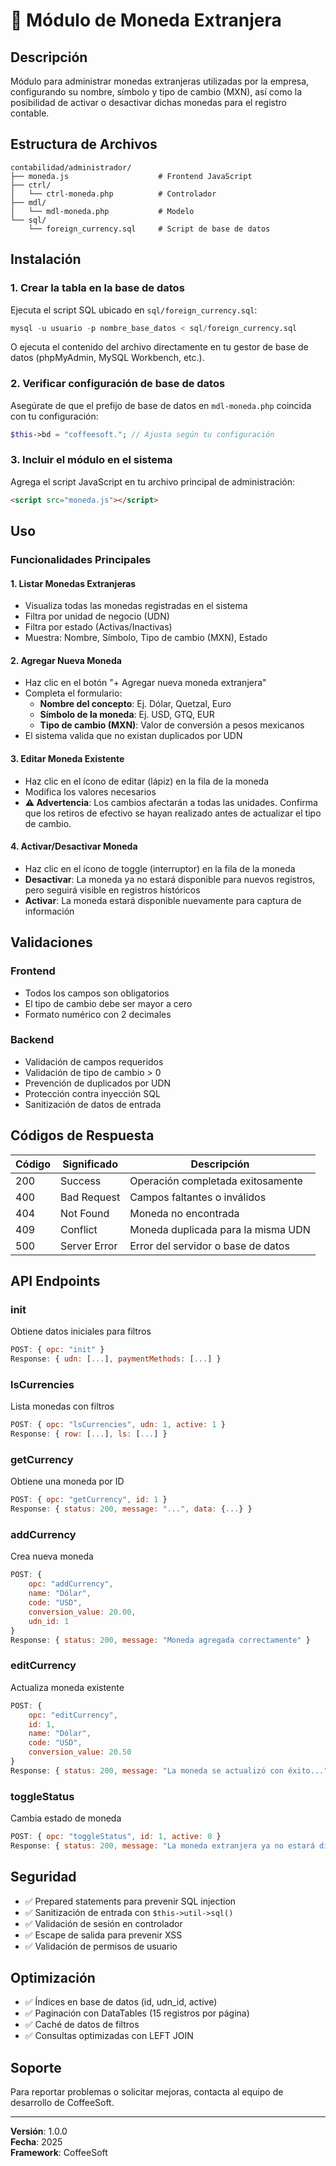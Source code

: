 # 💱 Módulo de Moneda Extranjera

## Descripción

Módulo para administrar monedas extranjeras utilizadas por la empresa, configurando su nombre, símbolo y tipo de cambio (MXN), así como la posibilidad de activar o desactivar dichas monedas para el registro contable.

## Estructura de Archivos

```
contabilidad/administrador/
├── moneda.js                    # Frontend JavaScript
├── ctrl/
│   └── ctrl-moneda.php          # Controlador
├── mdl/
│   └── mdl-moneda.php           # Modelo
└── sql/
    └── foreign_currency.sql     # Script de base de datos
```

## Instalación

### 1. Crear la tabla en la base de datos

Ejecuta el script SQL ubicado en `sql/foreign_currency.sql`:

```sql
mysql -u usuario -p nombre_base_datos < sql/foreign_currency.sql
```

O ejecuta el contenido del archivo directamente en tu gestor de base de datos (phpMyAdmin, MySQL Workbench, etc.).

### 2. Verificar configuración de base de datos

Asegúrate de que el prefijo de base de datos en `mdl-moneda.php` coincida con tu configuración:

```php
$this->bd = "coffeesoft."; // Ajusta según tu configuración
```

### 3. Incluir el módulo en el sistema

Agrega el script JavaScript en tu archivo principal de administración:

```html
<script src="moneda.js"></script>
```

## Uso

### Funcionalidades Principales

#### 1. Listar Monedas Extranjeras
- Visualiza todas las monedas registradas en el sistema
- Filtra por unidad de negocio (UDN)
- Filtra por estado (Activas/Inactivas)
- Muestra: Nombre, Símbolo, Tipo de cambio (MXN), Estado

#### 2. Agregar Nueva Moneda
- Haz clic en el botón "+ Agregar nueva moneda extranjera"
- Completa el formulario:
  - **Nombre del concepto**: Ej. Dólar, Quetzal, Euro
  - **Símbolo de la moneda**: Ej. USD, GTQ, EUR
  - **Tipo de cambio (MXN)**: Valor de conversión a pesos mexicanos
- El sistema valida que no existan duplicados por UDN

#### 3. Editar Moneda Existente
- Haz clic en el ícono de editar (lápiz) en la fila de la moneda
- Modifica los valores necesarios
- **⚠️ Advertencia**: Los cambios afectarán a todas las unidades. Confirma que los retiros de efectivo se hayan realizado antes de actualizar el tipo de cambio.

#### 4. Activar/Desactivar Moneda
- Haz clic en el ícono de toggle (interruptor) en la fila de la moneda
- **Desactivar**: La moneda ya no estará disponible para nuevos registros, pero seguirá visible en registros históricos
- **Activar**: La moneda estará disponible nuevamente para captura de información

## Validaciones

### Frontend
- Todos los campos son obligatorios
- El tipo de cambio debe ser mayor a cero
- Formato numérico con 2 decimales

### Backend
- Validación de campos requeridos
- Validación de tipo de cambio > 0
- Prevención de duplicados por UDN
- Protección contra inyección SQL
- Sanitización de datos de entrada

## Códigos de Respuesta

| Código | Significado | Descripción |
|--------|-------------|-------------|
| 200 | Success | Operación completada exitosamente |
| 400 | Bad Request | Campos faltantes o inválidos |
| 404 | Not Found | Moneda no encontrada |
| 409 | Conflict | Moneda duplicada para la misma UDN |
| 500 | Server Error | Error del servidor o base de datos |

## API Endpoints

### init
Obtiene datos iniciales para filtros
```javascript
POST: { opc: "init" }
Response: { udn: [...], paymentMethods: [...] }
```

### lsCurrencies
Lista monedas con filtros
```javascript
POST: { opc: "lsCurrencies", udn: 1, active: 1 }
Response: { row: [...], ls: [...] }
```

### getCurrency
Obtiene una moneda por ID
```javascript
POST: { opc: "getCurrency", id: 1 }
Response: { status: 200, message: "...", data: {...} }
```

### addCurrency
Crea nueva moneda
```javascript
POST: { 
    opc: "addCurrency", 
    name: "Dólar", 
    code: "USD", 
    conversion_value: 20.00,
    udn_id: 1
}
Response: { status: 200, message: "Moneda agregada correctamente" }
```

### editCurrency
Actualiza moneda existente
```javascript
POST: { 
    opc: "editCurrency", 
    id: 1,
    name: "Dólar", 
    code: "USD", 
    conversion_value: 20.50
}
Response: { status: 200, message: "La moneda se actualizó con éxito..." }
```

### toggleStatus
Cambia estado de moneda
```javascript
POST: { opc: "toggleStatus", id: 1, active: 0 }
Response: { status: 200, message: "La moneda extranjera ya no estará disponible..." }
```

## Seguridad

- ✅ Prepared statements para prevenir SQL injection
- ✅ Sanitización de entrada con `$this->util->sql()`
- ✅ Validación de sesión en controlador
- ✅ Escape de salida para prevenir XSS
- ✅ Validación de permisos de usuario

## Optimización

- ✅ Índices en base de datos (id, udn_id, active)
- ✅ Paginación con DataTables (15 registros por página)
- ✅ Caché de datos de filtros
- ✅ Consultas optimizadas con LEFT JOIN

## Soporte

Para reportar problemas o solicitar mejoras, contacta al equipo de desarrollo de CoffeeSoft.

---

**Versión**: 1.0.0  
**Fecha**: 2025  
**Framework**: CoffeeSoft
